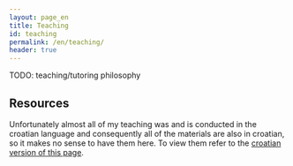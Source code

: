 ```yaml
---
layout: page_en
title: Teaching
id: teaching
permalink: /en/teaching/
header: true
---
```

TODO: teaching/tutoring philosophy

## Resources
Unfortunately almost all of my teaching was and is conducted in the croatian language and consequently all of the materials are also in croatian, so it makes no sense to have them here. To view them refer to the [croatian version of this page](/hr/teaching).
